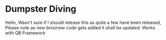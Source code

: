 # Dumpster Diving

Hello, Wasn't sure if I should release this as quite a few have been released, Please note as new bins/new code gets added it shall be updated. Works with QB Framework